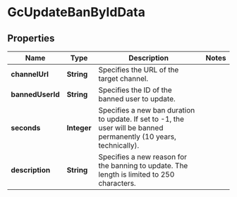 

# GcUpdateBanByIdData


## Properties

| Name | Type | Description | Notes |
|------------ | ------------- | ------------- | -------------|
|**channelUrl** | **String** | Specifies the URL of the target channel. |  |
|**bannedUserId** | **String** | Specifies the ID of the banned user to update. |  |
|**seconds** | **Integer** | Specifies a new ban duration to update. If set to -1, the user will be banned permanently (10 years, technically). |  |
|**description** | **String** | Specifies a new reason for the banning to update. The length is limited to 250 characters. |  |



